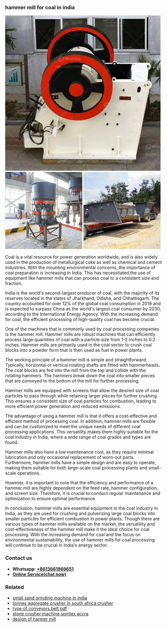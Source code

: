 <h3>hammer mill for coal in india</h3><img src='1702260398.jpg' alt=''><p>Coal is a vital resource for power generation worldwide, and is also widely used in the production of metallurgical coke as well as chemical and cement industries. With the mounting environmental concerns, the importance of coal preparation is increasing in India. This has necessitated the use of equipment like hammer mills that can process coal to a consistent size and fraction.</p><p>India is the world's second-largest producer of coal, with the majority of its reserves located in the states of Jharkhand, Odisha, and Chhattisgarh. The country accounted for over 12% of the global coal consumption in 2019 and is expected to surpass China as the world's largest coal consumer by 2030, according to the International Energy Agency. With the increasing demand for coal, the efficient processing of high-quality coal has become crucial.</p><p>One of the machines that is commonly used by coal processing companies is the hammer mill. Hammer mills are robust machines that can efficiently process large quantities of coal with a particle size from 1-2 inches to 0.2 inches. Hammer mills are primarily used in the coal sector to crush coal blocks into a powder form that is then used as fuel in power plants.</p><p>The working principle of a hammer mill is simple and straightforward. Typically, horizontal or vertical rotating shafts are fitted with hammerheads. The coal blocks are fed into the mill from the top and collide with the rotating hammers. The hammers break down the coal into smaller pieces that are conveyed to the bottom of the mill for further processing.</p><p>Hammer mills are equipped with screens that allow the desired size of coal particles to pass through while retaining larger pieces for further crushing. This ensures a consistent size of coal particles for combustion, leading to more efficient power generation and reduced emissions.</p><p>The advantage of using a hammer mill is that it offers a cost-effective and efficient method of processing coal. In addition, hammer mills are flexible and can be customized to meet the unique needs of different coal processing applications. This versatility makes them highly suitable for the coal industry in India, where a wide range of coal grades and types are found.</p><p>Hammer mills also have a low maintenance cost, as they require minimal lubrication and only occasional replacement of worn-out parts. Furthermore, hammer mills have a simple design and are easy to operate, making them suitable for both large-scale coal processing plants and small-scale operations.</p><p>However, it is important to note that the efficiency and performance of a hammer mill are highly dependent on the feed rate, hammer configuration, and screen size. Therefore, it is crucial to conduct regular maintenance and optimization to ensure optimal performance.</p><p>In conclusion, hammer mills are essential equipment in the coal industry in India, as they are used for crushing and pulverizing large coal blocks into smaller particles for efficient combustion in power plants. Though there are various types of hammer mills available on the market, the versatility and cost-effectiveness of the hammer mill make it the ideal choice for coal processing. With the increasing demand for coal and the focus on environmental sustainability, the use of hammer mills for coal processing will continue to be crucial in India's energy sector.</p><h3>Contact us</h3><ul><li><strong>Whatsapp:&nbsp;<a href="https://wa.me/8613661969651">+8613661969651</a></strong></li><li><a href="https://swt.shibang-china.com/?git&amp;zhl&amp;hammer mill for coal in india"><strong>Online Service(chat now)</strong></a></li></ul><h3>Related</h3><ul><li><a href='small sand grinding machine in india.md'>small sand grinding machine in india</a></li><li><a href='tonnes aggregate crusher in south africa crusher.md'>tonnes aggregate crusher in south africa crusher</a></li><li><a href='type of conveyors belt pdf.md'>type of conveyors belt pdf</a></li><li><a href='stone crusher machine spintex accra.md'>stone crusher machine spintex accra</a></li><li><a href='design of harmer mill.md'>design of harmer mill</a></li></ul>